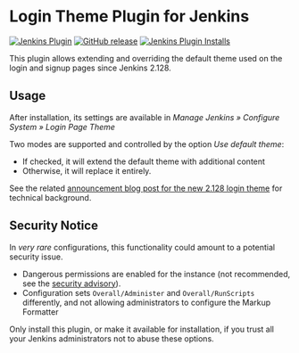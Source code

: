 # Login Theme Plugin for Jenkins

[![Jenkins Plugin](https://img.shields.io/jenkins/plugin/v/login-theme.svg)](https://plugins.jenkins.io/login-theme)
[![GitHub release](https://img.shields.io/github/release/jenkinsci/login-theme-plugin.svg?label=changelog)](https://github.com/jenkinsci/login-theme-plugin/releases/latest)
[![Jenkins Plugin Installs](https://img.shields.io/jenkins/plugin/i/login-theme.svg?color=blue)](https://plugins.jenkins.io/login-theme)

This plugin allows extending and overriding the default theme used on the login and signup pages since Jenkins 2.128.

## Usage

After installation, its settings are available in *Manage Jenkins » Configure System » Login Page Theme*

Two modes are supported and controlled by the option *Use default theme*:

* If checked, it will extend the default theme with additional
content
* Otherwise, it will replace it entirely.

See the related [announcement blog post for the new 2.128 login theme](https://jenkins.io/blog/2018/06/27/new-login-page/) for technical background.

## Security Notice

In *very rare* configurations, this functionality could amount to a potential security issue.

* Dangerous permissions are enabled for the instance 
 (not recommended, see the [security advisory](https://jenkins.io/security/advisory/2017-04-10/#matrix-authorization-strategy-plugin-allowed-configuring-dangerous-permissions)).
* Configuration sets `Overall/Administer` and `Overall/RunScripts` differently, and not allowing administrators to configure the Markup Formatter 

Only install this plugin, or make it available for installation, if you trust all your Jenkins administrators not to abuse these options.
